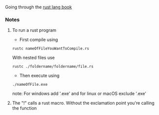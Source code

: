 Going through the [rust lang book](https://doc.rust-lang.org/stable/book/ch01-02-hello-world.html
)

### Notes
1. To run a rust program 
     - First compile using 
     ``` 
     rustc nameOfFileYouWantToCompile.rs
     ```

      With nested files use 
     ```
     rustc ./foldername/foldername/file.rs
     ```
     - Then execute using
     ```
     ./nameOfFile.exe
     ```
     note: For windows add '.exe' and for linux or macOS exclude '.exe'

2. The "!" calls a rust macro. Without the exclamation point you're calling the function
